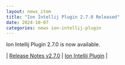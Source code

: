 ```yaml
---
layout: news_item
title: "Ion Intellij Plugin 2.7.0 Released"
date: 2024-10-07
categories: news ion-intellij-plugin
---
```


Ion Intellij Plugin 2.7.0 is now available.

| [Release Notes v2.7.0](https://github.com/amazon-ion/ion-intellij-plugin/releases/tag/v2.7.0) | [Ion Intellij Plugin](https://github.com/amazon-ion/ion-intellij-plugin) |


